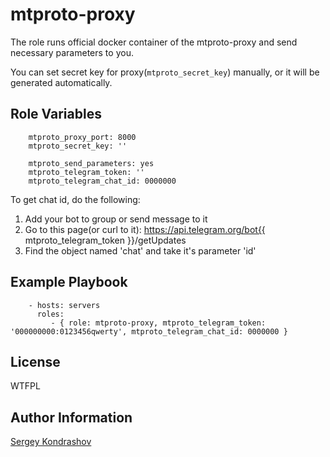 mtproto-proxy
=========

The role runs official docker container of the mtproto-proxy and send necessary parameters to you.

You can set secret key for proxy(`mtproto_secret_key`) manually, or it will be generated automatically.

Role Variables
--------------
```
    mtproto_proxy_port: 8000
    mtproto_secret_key: ''

    mtproto_send_parameters: yes
    mtproto_telegram_token: ''
    mtproto_telegram_chat_id: 0000000
```

To get chat id, do the following:
1. Add your bot to group or send message to it
2. Go to this page(or curl to it): https://api.telegram.org/bot{{ mtproto_telegram_token }}/getUpdates
3. Find the object named 'chat' and take it's parameter 'id'

Example Playbook
----------------

```
    - hosts: servers
      roles:
         - { role: mtproto-proxy, mtproto_telegram_token: '000000000:0123456qwerty', mtproto_telegram_chat_id: 0000000 }
```

License
-------

WTFPL

Author Information
------------------

[Sergey Kondrashov](https://github.com/sergkondr)
